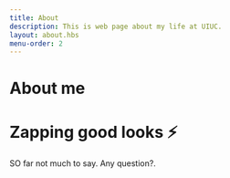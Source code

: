 ```yaml
---
title: About
description: This is web page about my life at UIUC.
layout: about.hbs
menu-order: 2
---
```


# About me

# Zapping good looks ⚡
SO far not much to say. 
Any question?.
